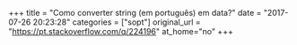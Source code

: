 +++
title = "Como converter string (em português) em data?"
date = "2017-07-26 20:23:28"
categories = ["sopt"]
original_url = "https://pt.stackoverflow.com/q/224196"
at_home="no"
+++

